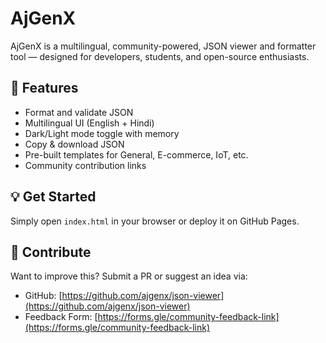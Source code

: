 # AjGenX

AjGenX is a multilingual, community-powered, JSON viewer and formatter tool — designed for developers, students, and open-source enthusiasts.

## 🌟 Features

- Format and validate JSON
- Multilingual UI (English + Hindi)
- Dark/Light mode toggle with memory
- Copy & download JSON
- Pre-built templates for General, E-commerce, IoT, etc.
- Community contribution links

## 💡 Get Started

Simply open `index.html` in your browser or deploy it on GitHub Pages.

## 🤝 Contribute

Want to improve this? Submit a PR or suggest an idea via:

- GitHub: [https://github.com/ajgenx/json-viewer](https://github.com/ajgenx/json-viewer)
- Feedback Form: [https://forms.gle/community-feedback-link](https://forms.gle/community-feedback-link)
